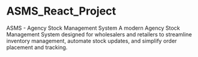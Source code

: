 # ASMS_React_Project
ASMS - Agency Stock Management System
A modern Agency Stock Management System designed for wholesalers and retailers to streamline inventory management, automate stock updates, and simplify order placement and tracking.
